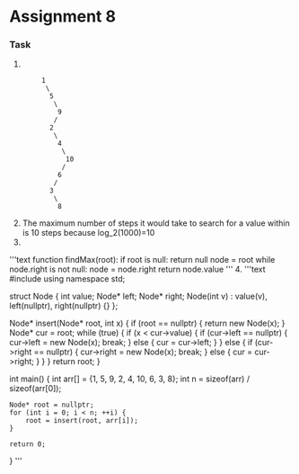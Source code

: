 # Assignment 8
### Task
1.

```text
        1
         \
          5
           \
            9
           /
          2
           \
            4
             \
              10
             /
            6
           /
          3
           \
            8
```
2. The maximum number of steps it would take to search for a value within is 10 steps because log_2(1000)=10
3.
'''text
function findMax(root):
    if root is null: 
        return null
    node = root
    while node.right is not null:
        node = node.right
    return node.value
'''
4.
'''text
#include <iostream>
using namespace std;

struct Node {
    int value;
    Node* left;
    Node* right;
    Node(int v) : value(v), left(nullptr), right(nullptr) {}
};

Node* insert(Node* root, int x) {
    if (root == nullptr) {
        return new Node(x);
    }
    Node* cur = root;
    while (true) {
        if (x < cur->value) {
            if (cur->left == nullptr) {
                cur->left = new Node(x);
                break;
            } else {
                cur = cur->left;
            }
        } else {
            if (cur->right == nullptr) {
                cur->right = new Node(x);
                break;
            } else {
                cur = cur->right;
            }
        }
    }
    return root;
}

int main() {
    int arr[] = {1, 5, 9, 2, 4, 10, 6, 3, 8};
    int n = sizeof(arr) / sizeof(arr[0]);

    Node* root = nullptr;
    for (int i = 0; i < n; ++i) {
        root = insert(root, arr[i]);
    }

    return 0;
}
'''
